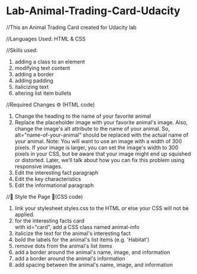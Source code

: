 # Lab-Animal-Trading-Card-Udacity
//This an Animal Trading Card created for Udacity lab

//Languages Used:
HTML & CSS

//Skills used:
1. adding a class to an element 
2. modifying text content
3. adding a border
4. adding padding
5. italicizing text
6. altering list item bullets


//Required Changes ⚙️ (HTML code)
1. Change the heading to the name of your favorite animal
2. Replace the placeholder image with your favorite animal's image.
Also, change the image's alt attribute to the name of your animal. 
So, alt="name-of-your-animal" should be replaced with the actual name of your animal.
Note: You will want to use an image with a width of 300 pixels. 
If your image is larger, you can set the image's width to 300 pixels in your CSS, but be aware that your image might end up squished or distorted. 
Later, we’ll talk about how you can fix this problem using responsive images.
3. Edit the interesting fact paragraph
4. Edit the key characteristics
5. Edit the informational paragraph

//💃 Style the Page 🕺(CSS code)
1. link your stylesheet styles.css to the HTML or else your CSS will not be applied.
2. for the interesting facts card <div> with id="card", add a CSS class named animal-info
3. italicize the text for the animal's interesting fact
4. bold the labels for the animal's list items (e.g. 'Habitat')
5. remove dots from the animal's list items
6. add a border around the animal's name, image, and information
7. add a border around the animal's information
8. add spacing between the animal's name, image, and information

